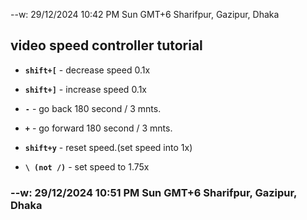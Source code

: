 --w: 29/12/2024 10:42 PM Sun GMT+6 Sharifpur, Gazipur, Dhaka

## video speed controller tutorial

- **`shift+[`** - decrease speed 0.1x
- **`shift+]`** - increase speed 0.1x
- **`-`** - go back 180 second / 3 mnts.
- **`+`** - go forward 180 second / 3 mnts.

- **`shift+y`** - reset speed.(set speed into 1x)
- **`\ (not /)`** - set speed to 1.75x

### --w: 29/12/2024 10:51 PM Sun GMT+6 Sharifpur, Gazipur, Dhaka

